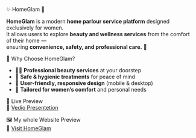  ✨ HomeGlam 💄

**HomeGlam** is a modern **home parlour service platform** designed exclusively for women.  
It allows users to explore **beauty and wellness services** from the comfort of their home —  
ensuring **convenience, safety, and professional care.** 🌸  



 🌟 Why Choose HomeGlam?  
- 💇‍♀️ **Professional beauty services** at your doorstep  
- 🧴 **Safe & hygienic treatments** for peace of mind  
- 📱 **User-friendly, responsive design** (mobile & desktop)  
- 🌺 **Tailored for women’s comfort** and personal needs

 🚀 Live Preview  
🔗 [Vedio Presentetion](https://drive.google.com/file/d/1Rxava-QnUxFxo9qQ01ISSFlVfafVxYN2/view?usp=sharing) 

 🖼️ My whole Website Preview  
🔗 [Visit HomeGlam](https://drive.google.com/file/d/1GAH4yhUfetoo3abD8k0Mz4ejMmBDvQ50/view?usp=sharing)

